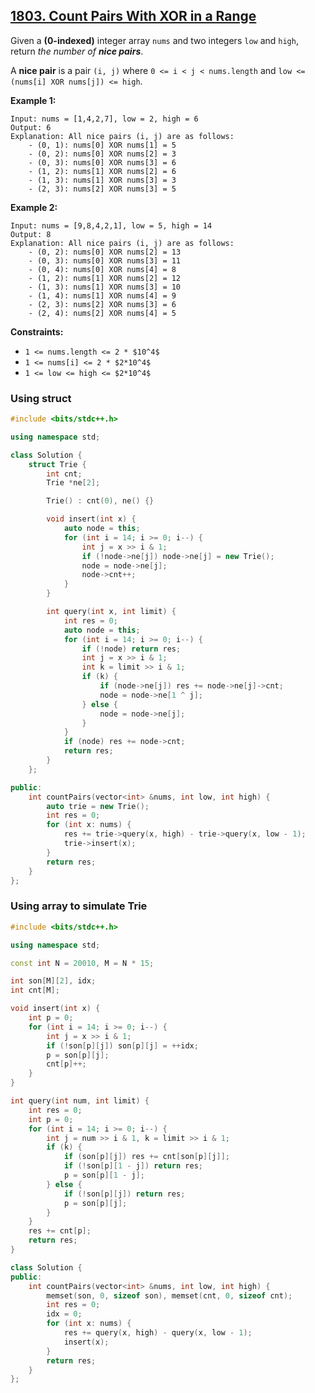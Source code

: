 ## [1803. Count Pairs With XOR in a Range](https://leetcode.cn/problems/count-pairs-with-xor-in-a-range/)

Given a **(0-indexed)** integer array `nums` and two integers `low` and `high`, return *the number of **nice pairs***.

A **nice pair** is a pair `(i, j)` where `0 <= i < j < nums.length` and `low <= (nums[i] XOR nums[j]) <= high`.

**Example 1:**

```
Input: nums = [1,4,2,7], low = 2, high = 6
Output: 6
Explanation: All nice pairs (i, j) are as follows:
    - (0, 1): nums[0] XOR nums[1] = 5
    - (0, 2): nums[0] XOR nums[2] = 3
    - (0, 3): nums[0] XOR nums[3] = 6
    - (1, 2): nums[1] XOR nums[2] = 6
    - (1, 3): nums[1] XOR nums[3] = 3
    - (2, 3): nums[2] XOR nums[3] = 5
```

**Example 2:**

```
Input: nums = [9,8,4,2,1], low = 5, high = 14
Output: 8
Explanation: All nice pairs (i, j) are as follows:
    - (0, 2): nums[0] XOR nums[2] = 13
    - (0, 3): nums[0] XOR nums[3] = 11
    - (0, 4): nums[0] XOR nums[4] = 8
    - (1, 2): nums[1] XOR nums[2] = 12
    - (1, 3): nums[1] XOR nums[3] = 10
    - (1, 4): nums[1] XOR nums[4] = 9
    - (2, 3): nums[2] XOR nums[3] = 6
    - (2, 4): nums[2] XOR nums[4] = 5
```

**Constraints:**

- `1 <= nums.length <= 2 * $10^4$`
- `1 <= nums[i] <= 2 * $2*10^4$`
- `1 <= low <= high <= $2*10^4$`

### Using struct

```cpp
#include <bits/stdc++.h>

using namespace std;

class Solution {
    struct Trie {
        int cnt;
        Trie *ne[2];

        Trie() : cnt(0), ne() {}

        void insert(int x) {
            auto node = this;
            for (int i = 14; i >= 0; i--) {
                int j = x >> i & 1;
                if (!node->ne[j]) node->ne[j] = new Trie();
                node = node->ne[j];
                node->cnt++;
            }
        }

        int query(int x, int limit) {
            int res = 0;
            auto node = this;
            for (int i = 14; i >= 0; i--) {
                if (!node) return res;
                int j = x >> i & 1;
                int k = limit >> i & 1;
                if (k) {
                    if (node->ne[j]) res += node->ne[j]->cnt;
                    node = node->ne[1 ^ j];
                } else {
                    node = node->ne[j];
                }
            }
            if (node) res += node->cnt;
            return res;
        }
    };

public:
    int countPairs(vector<int> &nums, int low, int high) {
        auto trie = new Trie();
        int res = 0;
        for (int x: nums) {
            res += trie->query(x, high) - trie->query(x, low - 1);
            trie->insert(x);
        }
        return res;
    }
};
```

### Using array to simulate Trie

```cpp
#include <bits/stdc++.h>

using namespace std;

const int N = 20010, M = N * 15;

int son[M][2], idx;
int cnt[M];

void insert(int x) {
    int p = 0;
    for (int i = 14; i >= 0; i--) {
        int j = x >> i & 1;
        if (!son[p][j]) son[p][j] = ++idx;
        p = son[p][j];
        cnt[p]++;
    }
}

int query(int num, int limit) {
    int res = 0;
    int p = 0;
    for (int i = 14; i >= 0; i--) {
        int j = num >> i & 1, k = limit >> i & 1;
        if (k) {
            if (son[p][j]) res += cnt[son[p][j]];
            if (!son[p][1 - j]) return res;
            p = son[p][1 - j];
        } else {
            if (!son[p][j]) return res;
            p = son[p][j];
        }
    }
    res += cnt[p];
    return res;
}

class Solution {
public:
    int countPairs(vector<int> &nums, int low, int high) {
        memset(son, 0, sizeof son), memset(cnt, 0, sizeof cnt);
        int res = 0;
        idx = 0;
        for (int x: nums) {
            res += query(x, high) - query(x, low - 1);
            insert(x);
        }
        return res;
    }
};
```